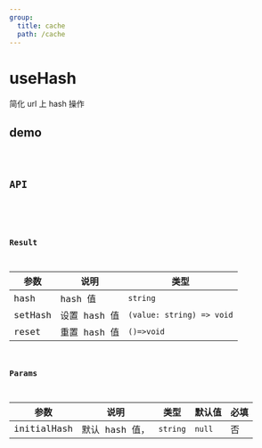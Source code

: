 ```yaml
---
group:
  title: cache
  path: /cache
---
```


# useHash

简化 url 上 hash 操作

## demo

<code src="./Demo/index.tsx"/>

## API

```typescript

```

### Result

| **参数** | **说明**     | **类型**                  |
| -------- | ------------ | ------------------------- |
| hash     | hash 值      | `string`                  |
| setHash  | 设置 hash 值 | `(value: string) => void` |
| reset    | 重置 hash 值 | `()=>void`                |

### Params

| **参数**    | **说明**       | **类型** | **默认值** | 必填 |
| ----------- | -------------- | -------- | ---------- | ---- |
| initialHash | 默认 hash 值， | `string` | `null`     | 否   |
